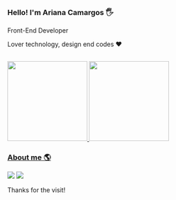 ### Hello! I'm Ariana Camargos :raised_hand_with_fingers_splayed:

Front-End Developer

Lover technology, design end codes ❤️
##

<div>
  <a href="https://github.com/aricamargos">
    <img height="180em" src="https://github-readme-stats.vercel.app/api?username=aricamargos&show_icons=true&theme=dracula&include_all_commits=true&count_private=true"/>
  <img height="180em" src="https://github-readme-stats.vercel.app/api/top-langs/?username=aricamargos&layout=compact&langs_count=7&theme=dracula"/>
</div>
  
### About me 🌎

<div> 
    <a href="https://instagram.com/aricamargos" target="_blank"><img src="https://img.shields.io/badge/-Instagram-%23E4405F?style=for-the-badge&logo=instagram&logoColor=white" target="_blank"></a>
  <a href="https://www.linkedin.com/in/ariana-camargos-b25802162/" target="_blank"><img src="https://img.shields.io/badge/-LinkedIn-%230077B5?style=for-the-badge&logo=linkedin&logoColor=white" target="_blank"></a> 

Thanks for the visit!

